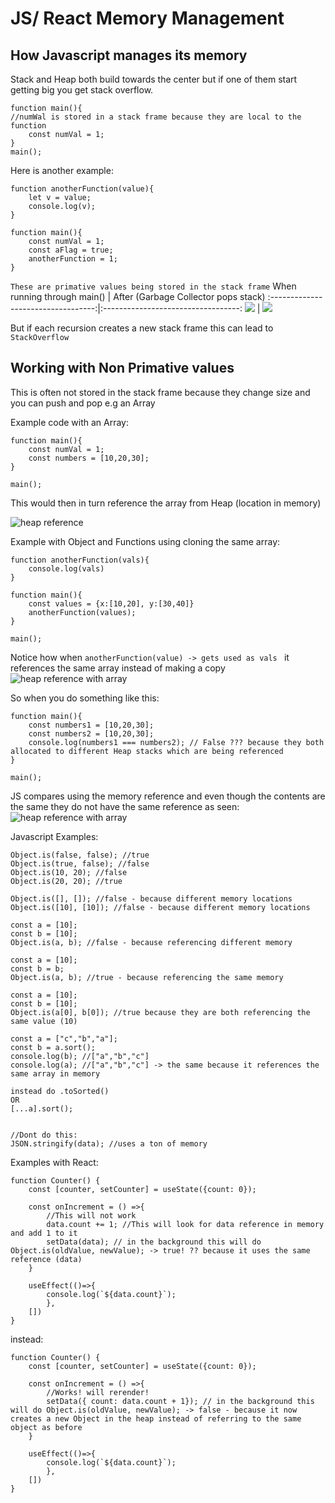 # JS/ React Memory Management #

## How Javascript manages its memory ##
Stack and Heap both build towards the center but if one of them start getting big you get stack overflow.


```
function main(){
//numWal is stored in a stack frame because they are local to the function
    const numVal = 1;
}
main();
```

Here is another example:
```
function anotherFunction(value){
    let v = value;
    console.log(v);
}

function main(){
    const numVal = 1;
    const aFlag = true;
    anotherFunction = 1;
}
```
```These are primative values being stored in the stack frame```
When running through main()         |  After (Garbage Collector pops stack)
:----------------------------------:|:----------------------------------:
![](/assets/stack-and-heap-1.png)   |  ![](/assets/stack-and-heap-2.png)

But if each recursion creates a new stack frame this can lead to ```StackOverflow```


## Working with Non Primative values ##
This is often not stored in the stack frame because they change size and you can push and pop e.g an Array

Example code with an Array:
```
function main(){
    const numVal = 1;
    const numbers = [10,20,30];
}

main();
```

This would then in turn reference the array from Heap (location in memory)

![heap reference](/assets/stack-and-heap-3.png)

Example with Object and Functions using cloning the same array:
```
function anotherFunction(vals){
    console.log(vals)
}

function main(){
    const values = {x:[10,20], y:[30,40]}
    anotherFunction(values);
}

main();
```

Notice how when ```anotherFunction(value) -> gets used as vals ``` it references the same array instead of making a copy
![heap reference with array](/assets/stack-and-heap-4.png)

So when you do something like this:
```
function main(){
    const numbers1 = [10,20,30];
    const numbers2 = [10,20,30];
    console.log(numbers1 === numbers2); // False ??? because they both allocated to different Heap stacks which are being referenced
}

main();
```
JS compares using the memory reference and even though the contents are the same they do not have the same reference as seen:
![heap reference with array](/assets/stack-and-heap-5.png)


Javascript Examples:
```
Object.is(false, false); //true
Object.is(true, false); //false
Object.is(10, 20); //false
Object.is(20, 20); //true

Object.is([], []); //false - because different memory locations
Object.is([10], [10]); //false - because different memory locations

const a = [10];
const b = [10];
Object.is(a, b); //false - because referencing different memory

const a = [10];
const b = b;
Object.is(a, b); //true - because referencing the same memory

const a = [10];
const b = [10];
Object.is(a[0], b[0]); //true because they are both referencing the same value (10)

const a = ["c","b","a"];
const b = a.sort();
console.log(b); //["a","b","c"]
console.log(a); //["a","b","c"] -> the same because it references the same array in memory

instead do .toSorted()
OR
[...a].sort();


//Dont do this:
JSON.stringify(data); //uses a ton of memory
```

Examples with React:
```
function Counter() {
    const [counter, setCounter] = useState({count: 0});

    const onIncrement = () =>{
        //This will not work
        data.count += 1; //This will look for data reference in memory and add 1 to it
        setData(data); // in the background this will do Object.is(oldValue, newValue); -> true! ?? because it uses the same reference (data)
    }

    useEffect(()=>{
        console.log(`${data.count}`);
        },
    [])
}
```


instead:
```
function Counter() {
    const [counter, setCounter] = useState({count: 0});

    const onIncrement = () =>{
        //Works! will rerender!
        setData({ count: data.count + 1}); // in the background this will do Object.is(oldValue, newValue); -> false - because it now creates a new Object in the heap instead of referring to the same object as before
    }

    useEffect(()=>{
        console.log(`${data.count}`);
        },
    [])
}
```

